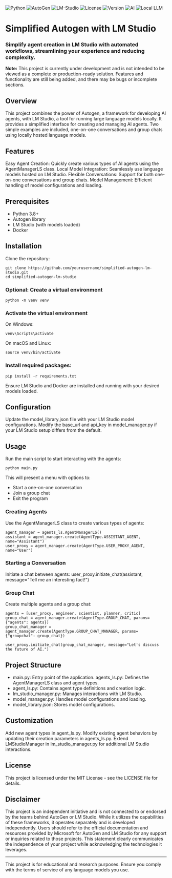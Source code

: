 ![Python](https://img.shields.io/badge/language-Python-blue.svg)
![AutoGen](https://img.shields.io/badge/framework-AutoGen-orange.svg)
![LM-Studio](https://img.shields.io/badge/LLM-LM--Studio-green.svg)
![License](https://img.shields.io/badge/license-MIT-yellow.svg)
![Version](https://img.shields.io/badge/version-0.1.0-brightgreen.svg)
![AI](https://img.shields.io/badge/AI-enabled-blue.svg)
![Local LLM](https://img.shields.io/badge/LLM-Local-red.svg)

# Simplified Autogen with LM Studio
### Simplify agent creation in LM Studio with automated workflows, streamlining your experience and reducing complexity.

**Note:** This project is currently under development and is not intended to be viewed as a complete or production-ready solution. Features and functionality are still being added, and there may be bugs or incomplete sections.

## Overview
This project combines the power of Autogen, a framework for developing AI agents, with LM Studio, a tool for running large language models locally. It provides a simplified interface for creating and managing AI agents. Two simple examples are included, one-on-one conversations and group chats using locally hosted language models.

## Features

Easy Agent Creation: Quickly create various types of AI agents using the AgentManagerLS class.
Local Model Integration: Seamlessly use language models hosted on LM Studio.
Flexible Conversations: Support for both one-on-one conversations and group chats.
Model Management: Efficient handling of model configurations and loading.

## Prerequisites

- Python 3.8+
- Autogen library
- LM Studio (with models loaded)
- Docker

## Installation

Clone the repository:
```
git clone https://github.com/yourusername/simplified-autogen-lm-studio.git
cd simplified-autogen-lm-studio
```

### Optional: Create a virtual environment
```
python -m venv venv
```
### Activate the virtual environment

On Windows:
```
venv\Scripts\activate
```

On macOS and Linux:
```
source venv/bin/activate
```

### Install required packages:
```
pip install -r requirements.txt
```
Ensure LM Studio and Docker are installed and running with your desired models loaded.

## Configuration
Update the model_library.json file with your LM Studio model configurations.
Modify the base_url and api_key in model_manager.py if your LM Studio setup differs from the default.

## Usage
Run the main script to start interacting with the agents:
```
python main.py
```
This will present a menu with options to:

- Start a one-on-one conversation
- Join a group chat
- Exit the program

### Creating Agents
Use the AgentManagerLS class to create various types of agents:
```
agent_manager = agents_ls.AgentManagerLS()
assistant = agent_manager.create(AgentType.ASSISTANT_AGENT, name="Assistant")
user_proxy = agent_manager.create(AgentType.USER_PROXY_AGENT, name="User")
```

### Starting a Conversation
Initiate a chat between agents:
user_proxy.initiate_chat(assistant, message="Tell me an interesting fact!")

### Group Chat
Create multiple agents and a group chat:
```
agents = [user_proxy, engineer, scientist, planner, critic]
group_chat = agent_manager.create(AgentType.GROUP_CHAT, params={"agents": agents})
group_chat_manager = agent_manager.create(AgentType.GROUP_CHAT_MANAGER, params={"groupchat": group_chat})

user_proxy.initiate_chat(group_chat_manager, message="Let's discuss the future of AI.")
```

## Project Structure
- main.py: Entry point of the application.
 agents_ls.py: Defines the AgentManagerLS class and agent types.
- agent_ls.py: Contains agent type definitions and creation logic.
- lm_studio_manager.py: Manages interactions with LM Studio.
- model_manager.py: Handles model configurations and loading.
- model_library.json: Stores model configurations.

## Customization
Add new agent types in agent_ls.py.
Modify existing agent behaviors by updating their creation parameters in agents_ls.py.
Extend LMStudioManager in lm_studio_manager.py for additional LM Studio interactions.

## License
This project is licensed under the MIT License - see the LICENSE file for details.

## Disclaimer
This project is an independent initiative and is not connected to or endorsed by the teams behind AutoGen or LM Studio. While it utilizes the capabilities of these frameworks, it operates separately and is developed independently. Users should refer to the official documentation and resources provided by Microsoft for AutoGen and LM Studio for any support or inquiries related to those projects. This statement clearly communicates the independence of your project while acknowledging the technologies it leverages.

------------------
This project is for educational and research purposes. Ensure you comply with the terms of service of any language models you use.
